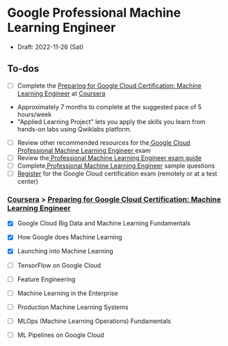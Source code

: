 # Google Professional Machine Learning Engineer 
* Draft: 2022-11-26 (Sat)

## To-dos

- [ ] Complete the [Preparing for Google Cloud Certification: Machine Learning Engineer](https://www.coursera.org/professional-certificates/preparing-for-google-cloud-machine-learning-engineer-professional-certificate) at [Coursera](coursera.com)

- Approximately 7 months to complete at the suggested pace of 5 hours/week
- "Applied Learning Project" lets you apply the skills you learn from hands-on labs using Qwiklabs platform.

- [ ] Review other recommended resources for the[ Google Cloud Professional Machine Learning Engineer ](https://cloud.google.com/certification/machine-learning-engineer)exam
- [ ] Review the[ Professional Machine Learning Engineer exam guide](https://cloud.google.com/certification/guides/machine-learning-engineer)
- [ ] Complete[ Professional Machine Learning Engineer](https://cloud.google.com/certification/sample-questions/machine-learning-engineer) sample questions
- [ ] [Register](https://cloud.google.com/certification/register?utm_source=coursera&utm_medium=referral&utm_content=coursera-prof-cert-cgc-data-eng-reg) for the Google Cloud certification exam (remotely or at a test center)

### [Coursera](coursera.com) > [Preparing for Google Cloud Certification: Machine Learning Engineer](https://www.coursera.org/professional-certificates/preparing-for-google-cloud-machine-learning-engineer-professional-certificate)

- [x] Google Cloud Big Data and Machine Learning Fundamentals
- [x] How Google does Machine Learning
- [x] Launching into Machine Learning
- [ ] TensorFlow on Google Cloud
- [ ] Feature Engineering
- [ ] Machine Learning in the Enterprise
- [ ] Production Machine Learning Systems
- [ ] MLOps (Machine Learning Operations) Fundamentals
- [ ] ML Pipelines on Google Cloud

